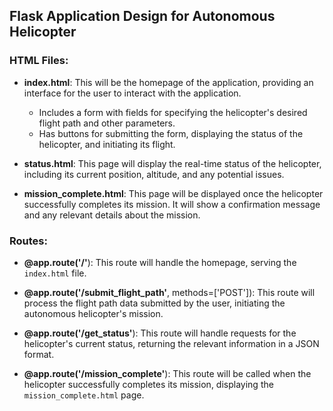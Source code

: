 ## **Flask Application Design for Autonomous Helicopter**

### **HTML Files:**

- **index.html**: This will be the homepage of the application, providing an interface for the user to interact with the application.
  - Includes a form with fields for specifying the helicopter's desired flight path and other parameters.
  - Has buttons for submitting the form, displaying the status of the helicopter, and initiating its flight.


- **status.html**: This page will display the real-time status of the helicopter, including its current position, altitude, and any potential issues.


- **mission_complete.html**: This page will be displayed once the helicopter successfully completes its mission. It will show a confirmation message and any relevant details about the mission.


### **Routes:**

- **@app.route('/'**): This route will handle the homepage, serving the `index.html` file.


- **@app.route('/submit_flight_path'**, methods=['POST']): This route will process the flight path data submitted by the user, initiating the autonomous helicopter's mission.


- **@app.route('/get_status'**): This route will handle requests for the helicopter's current status, returning the relevant information in a JSON format.


- **@app.route('/mission_complete'**): This route will be called when the helicopter successfully completes its mission, displaying the `mission_complete.html` page.